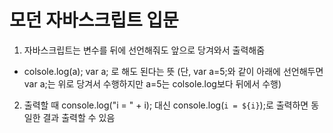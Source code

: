# 모던 자바스크립트 입문

1. 자바스크립트는 변수를 뒤에 선언해줘도 앞으로 당겨와서 출력해줌
 - colsole.log(a);
   var a; 로 해도 된다는 뜻
   (단, var a=5;와 같이 아래에 선언해두면 var a;는 위로 당겨서 수행하지만 a=5는 colsole.log보다 뒤에서 수행)
   
2. 출력할 때 console.log("i = " + i); 대신 console.log(`i = ${i}`);로 출력하면 동일한 결과 출력할 수 있음
